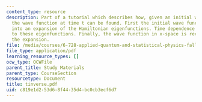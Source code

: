 ```yaml
---
content_type: resource
description: Part of a tutorial which describes how, given an initial wave function,
  the wave function at time t can be found. First the initial wave function is decomposed
  into an expansion of the Hamiltonian eigenfunctions. Time dependence is then applied
  to these eigenfunctions. Finally, the wave function in x-space is recreated from
  the expansion.
file: /media/courses/6-728-applied-quantum-and-statistical-physics-fall-2006/c819e1d253d68f4435d4bc0cb3ecf6d7_tinverse.pdf
file_type: application/pdf
learning_resource_types: []
ocw_type: OCWFile
parent_title: Study Materials
parent_type: CourseSection
resourcetype: Document
title: tinverse.pdf
uid: c819e1d2-53d6-8f44-35d4-bc0cb3ecf6d7
---
```

